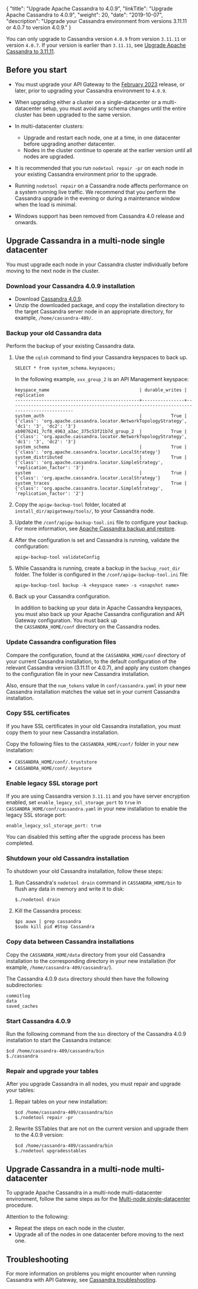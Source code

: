 {
"title": "Upgrade Apache Cassandra to 4.0.9",
  "linkTitle": "Upgrade Apache Cassandra to 4.0.9",
  "weight": 20,
  "date": "2019-10-07",
  "description": "Upgrade your Cassandra environment from versions 3.11.11 or 4.0.7 to version 4.0.9."
}

You can only upgrade to Cassandra version `4.0.9` from version `3.11.11` or version `4.0.7`. If your version is earlier than `3.11.11`, see [Upgrade Apache Cassandra to 3.11.11](/docs/apim_installation/apigw_upgrade/upgrade_cassandra/upgrade_cassandra_v3/).

## Before you start

* You must upgrade your API Gateway to the [February 2023](/docs/apim_relnotes/20230228_apimgr_relnotes/index.html) release, or later, prior to upgrading your Cassandra environment to `4.0.9`.
* When upgrading either a cluster on a single-datacenter or a multi-datacenter setup, you must avoid any schema changes until the entire cluster has been upgraded to the same version.
* In multi-datacenter clusters:

    * Upgrade and restart each node, one at a time, in one datacenter before upgrading another datacenter.
    * Nodes in the cluster continue to operate at the earlier version until all nodes are upgraded.
* It is recommended that you run `nodetool repair -pr` on each node in your existing Cassandra environment prior to the upgrade.
* Running `nodetool repair` on a Cassandra node affects performance on a system running live traffic. We recommend that you perform the Cassandra upgrade in the evening or during a maintenance window when the load is minimal.
* Windows support has been removed from Cassandra 4.0 release and onwards.

## Upgrade Cassandra in a multi-node single datacenter

You must upgrade each node in your Cassandra cluster individually before moving to the next node in the cluster.

### Download your Cassandra 4.0.9 installation

* Download [Cassandra 4.0.9](https://archive.apache.org/dist/cassandra/4.0.9/).
* Unzip the downloaded package, and copy the installation directory to the target Cassandra server node in an appropriate directory, for example, `/home/cassandra-409/`.

### Backup your old Cassandra data

Perform the backup of your existing Cassandra data.

1. Use the `cqlsh` command to find your Cassandra keyspaces to back up.

   ```
   SELECT * from system_schema.keyspaces;
   ```

   In the following example, `xxx_group_2` is an API Management keyspace:

   ```
   keyspace_name                                  | durable_writes | replication
   -----------------------------------------------+----------------+-------------------------------------------------------------------------------------------
   system_auth                                    |           True | {'class': 'org.apache.cassandra.locator.NetworkTopologyStrategy', 'dc1': '3', 'dc2': '3'}
   xb9076241_7cf8_4963_a3ac_375c53f21b7d_group_2  |           True | {'class': 'org.apache.cassandra.locator.NetworkTopologyStrategy', 'dc1': '3', 'dc2': '3'}
   system_schema                                  |           True | {'class': 'org.apache.cassandra.locator.LocalStrategy'}
   system_distributed                             |           True | {'class': 'org.apache.cassandra.locator.SimpleStrategy', 'replication_factor': '3'}
   system                                         |           True | {'class': 'org.apache.cassandra.locator.LocalStrategy'}
   system_traces                                  |           True | {'class': 'org.apache.cassandra.locator.SimpleStrategy', 'replication_factor': '2'}
   ```
2. Copy the `apigw-backup-tool` folder, located at `install_dir/apigateway/tools/`, to your Cassandra node.
3. Update the `/conf/apigw-backup-tool.ini` file to configure your backup. For more information, see [Apache Cassandra backup and restore](/docs/cass_admin/cassandra_bur#update-your-configuration-file).
4. After the configuration is set and Cassandra is running, validate the configuration:

   ```
   apigw-backup-tool validateConfig
   ```
5. While Cassandra is running, create a backup in the `backup_root_dir` folder. The folder is configured in the `/conf/apigw-backup-tool.ini` file:

   ```
   apigw-backup-tool backup -k <keyspace name> -s <snapshot name>
   ```
6. Back up your Cassandra configuration.

   In addition to backing up your data in Apache Cassandra keyspaces, you must also back up your Apache Cassandra configuration and API Gateway configuration. You must back up the `CASSANDRA_HOME/conf` directory on the Cassandra nodes.

### Update Cassandra configuration files

Compare the configuration, found at the `CASSANDRA_HOME/conf` directory of your current Cassandra installation, to the default configuration of the relevant Cassandra version (3.11.11 or 4.0.7), and apply any custom changes to the configuration file in your new Cassandra installation.

Also, ensure that the `num_tokens` value in `conf/cassandra.yaml` in your new Cassandra installation matches the value set in your current Cassandra installation.

### Copy SSL certificates

If you have SSL certificates in your old Cassandra installation, you must copy them to your new Cassandra installation.

Copy the following files to the `CASSANDRA_HOME/conf/` folder in your new installation:

* `CASSANDRA_HOME/conf/.truststore`
* `CASSANDRA_HOME/conf/.keystore`

### Enable legacy SSL storage port

If you are using Cassandra version `3.11.11` and you have server encryption enabled, set `enable_legacy_ssl_storage_port` to `true` in `CASSANDRA_HOME/conf/cassandra.yaml` in your new installation to enable the legacy SSL storage port:

```none
enable_legacy_ssl_storage_port: true
```

You can disabled this setting after the upgrade process has been completed.

### Shutdown your old Cassandra installation

To shutdown your old Cassandra installation, follow these steps:

1. Run Cassandra's `nodetool drain` command in `CASSANDRA_HOME/bin` to flush any data in memory and write it to disk:

   ```
   $./nodetool drain
   ```
2. Kill the Cassandra process:

   ```
   $ps auwx | grep cassandra
   $sudo kill pid #Stop Cassandra
   ```

### Copy data between Cassandra installations

Copy the `CASSANDRA_HOME/data` directory from your old Cassandra installation to the corresponding directory in your new installation (for example, `/home/cassandra-409/cassandra/`).

The Cassandra 4.0.9 `data` directory should then have the following subdirectories:

```
commitlog
data
saved_caches
```

### Start Cassandra 4.0.9

Run the following command from the `bin` directory of the Cassandra 4.0.9 installation to start the Cassandra instance:

```
$cd /home/cassandra-409/cassandra/bin
$./cassandra
```

### Repair and upgrade your tables

After you upgrade Cassandra in all nodes, you must repair and upgrade your tables:

1. Repair tables on your new installation:

   ```
   $cd /home/cassandra-409/cassandra/bin
   $./nodetool repair -pr
   ```
2. Rewrite SSTables that are not on the current version and upgrade them to the 4.0.9 version:

   ```
   $cd /home/cassandra-409/cassandra/bin
   $./nodetool upgradesstables
   ```

## Upgrade Cassandra in a multi-node multi-datacenter

To upgrade Apache Cassandra in a multi-node multi-datacenter environment, follow the same steps as for the [Multi-node single-datacenter](#upgrade-cassandra-in-a-multi-node-single-datacenter) procedure.

Attention to the following:

* Repeat the steps on each node in the cluster.
* Upgrade all of the nodes in one datacenter before moving to the next one.

## Troubleshooting

For more information on problems you might encounter when running Cassandra with API Gateway, see [Cassandra troubleshooting](/docs/cass_admin/cassandra_troubleshooting).
